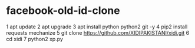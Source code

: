 # facebook-old-id-clone
1 apt update 2 apt upgrade 3 apt install python python2 git -y  4 pip2 install requests mechanize 5 git clone https://github.com/XIDIPAKISTANI/xidi.git 6 cd xidi  7 python2 xp.py
